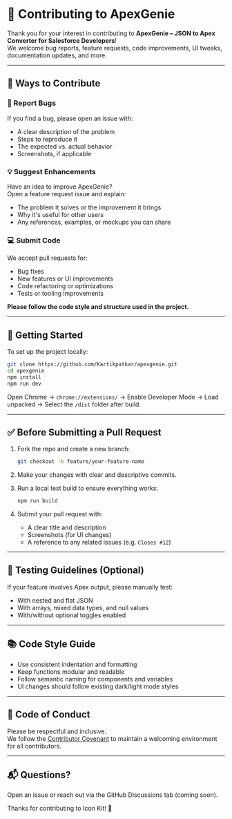 # 🤝 Contributing to ApexGenie

Thank you for your interest in contributing to **ApexGenie – JSON to Apex Converter for Salesforce Developers**!  
We welcome bug reports, feature requests, code improvements, UI tweaks, documentation updates, and more.

---

## 🧩 Ways to Contribute

### 🐞 Report Bugs

If you find a bug, please open an issue with:

- A clear description of the problem
- Steps to reproduce it
- The expected vs. actual behavior
- Screenshots, if applicable

### 💡 Suggest Enhancements

Have an idea to improve ApexGenie?  
Open a feature request issue and explain:

- The problem it solves or the improvement it brings
- Why it's useful for other users
- Any references, examples, or mockups you can share

### 💻 Submit Code

We accept pull requests for:

- Bug fixes
- New features or UI improvements
- Code refactoring or optimizations
- Tests or tooling improvements

**Please follow the code style and structure used in the project.**

---

## 🚀 Getting Started

To set up the project locally:

```bash
git clone https://github.com/Kartikpatkar/apexgenie.git
cd apexgenie
npm install
npm run dev
```

Open Chrome → `chrome://extensions/` → Enable Developer Mode → Load unpacked → Select the `/dist` folder after build.

---

## ✅ Before Submitting a Pull Request

1. Fork the repo and create a new branch:
   ```bash
   git checkout -b feature/your-feature-name
   ```

2. Make your changes with clear and descriptive commits.

3. Run a local test build to ensure everything works:
   ```bash
   npm run build
   ```

4. Submit your pull request with:
   - A clear title and description
   - Screenshots (for UI changes)
   - A reference to any related issues (e.g. `Closes #12`)

---

## 🧪 Testing Guidelines (Optional)

If your feature involves Apex output, please manually test:
- With nested and flat JSON
- With arrays, mixed data types, and null values
- With/without optional toggles enabled

---

## 📚 Code Style Guide

- Use consistent indentation and formatting
- Keep functions modular and readable
- Follow semantic naming for components and variables
- UI changes should follow existing dark/light mode styles

---

## 🙌 Code of Conduct

Please be respectful and inclusive.  
We follow the [Contributor Covenant](https://www.contributor-covenant.org/version/2/1/code_of_conduct/) to maintain a welcoming environment for all contributors.

---

## 📬 Questions?

Open an issue or reach out via the GitHub Discussions tab (coming soon).

Thanks for contributing to Icon Kit! 🌟